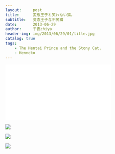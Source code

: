 ```yaml
---
layout:     post
title:      変態王子と笑わない猫。
subtitle:   变态王子与不笑猫
date:       2013-06-29
author:     千夜chiya
header-img: img/2013/06/29/01/title.jpg
catalog: true
tags:
    - The Hentai Prince and the Stony Cat.
    - Henneko
---
```


<iframe frameborder="no" border="0" marginwidth="0" marginheight="0" width=330 height=86 src="//music.163.com/outchain/player?type=2&id=28009609&auto=1&height=66"></iframe>

<iframe frameborder="no" border="0" marginwidth="0" marginheight="0" width=330 height=86 src="//music.163.com/outchain/player?type=2&id=26339763&auto=1&height=66"></iframe>

![](http://panzhifei.fun/img/2013/06/29/01/p1.jpg)

![](http://panzhifei.fun/img/2013/06/29/01/p2.jpg)

![](http://panzhifei.fun/img/2013/06/29/01/p3.jpg)


